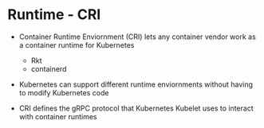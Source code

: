 # Runtime - CRI

- Container Runtime Enviornment (CRI) lets any container vendor work as a container runtime for Kubernetes

  - Rkt
  - containerd

- Kubernetes can support different runtime enviornments without having to modify Kubernetes code
- CRI defines the gRPC protocol that Kubernetes Kubelet uses to interact with container runtimes
